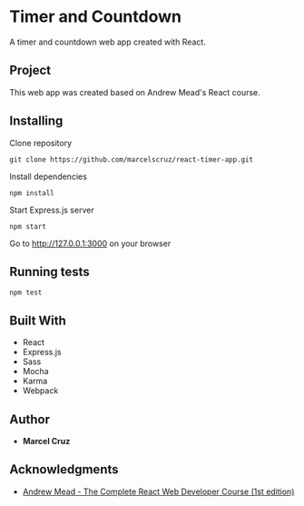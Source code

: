 # Timer and Countdown

A timer and countdown web app created with React.

## Project

This web app was created based on Andrew Mead's React course.

## Installing

Clone repository

```
git clone https://github.com/marcelscruz/react-timer-app.git
```

Install dependencies
```
npm install
```

Start Express.js server
```
npm start
```

Go to http://127.0.0.1:3000 on your browser

## Running tests

```
npm test
```

## Built With

* React
* Express.js
* Sass
* Mocha
* Karma
* Webpack

## Author

* **Marcel Cruz**

## Acknowledgments

* [Andrew Mead - The Complete React Web Developer Course (1st edition)](https://mead.io/)
